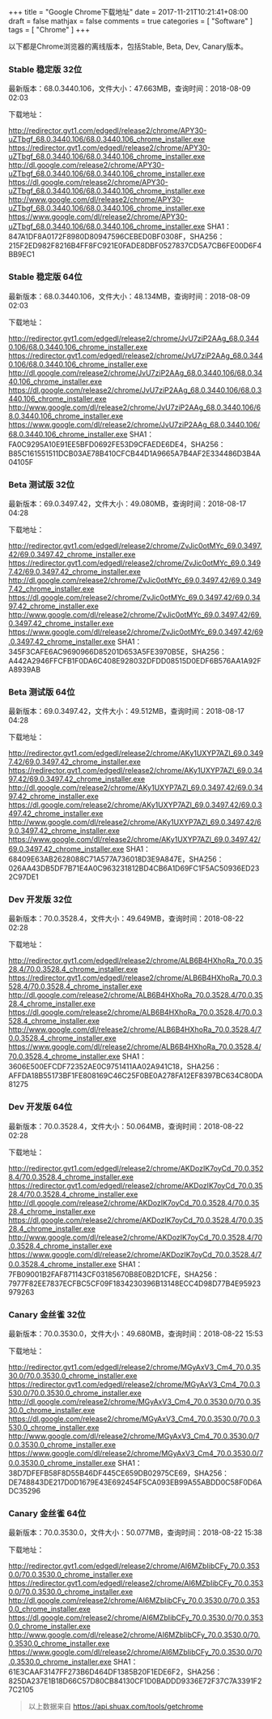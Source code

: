 +++
title = "Google Chrome下载地址"
date = 2017-11-21T10:21:41+08:00
draft = false
mathjax = false
comments = true
categories = [ "Software" ]
tags = [ "Chrome" ]
+++

以下都是Chrome浏览器的离线版本，包括Stable, Beta, Dev, Canary版本。

<!--more-->

### Stable 稳定版 32位
最新版本：68.0.3440.106，文件大小：47.663MB，查询时间：2018-08-09 02:03

下载地址：

http://redirector.gvt1.com/edgedl/release2/chrome/APY30-uZTbgf_68.0.3440.106/68.0.3440.106_chrome_installer.exe
https://redirector.gvt1.com/edgedl/release2/chrome/APY30-uZTbgf_68.0.3440.106/68.0.3440.106_chrome_installer.exe
http://dl.google.com/release2/chrome/APY30-uZTbgf_68.0.3440.106/68.0.3440.106_chrome_installer.exe
https://dl.google.com/release2/chrome/APY30-uZTbgf_68.0.3440.106/68.0.3440.106_chrome_installer.exe
http://www.google.com/dl/release2/chrome/APY30-uZTbgf_68.0.3440.106/68.0.3440.106_chrome_installer.exe
https://www.google.com/dl/release2/chrome/APY30-uZTbgf_68.0.3440.106/68.0.3440.106_chrome_installer.exe
SHA1：847A1DF8A0172F8980D80947596CEBED0BF0308F，SHA256：215F2ED982F8216B4FF8FC921E0FADE8DBF0527837CD5A7CB6FE00D6F4BB9EC1

### Stable 稳定版 64位
最新版本：68.0.3440.106，文件大小：48.134MB，查询时间：2018-08-09 02:03

下载地址：

http://redirector.gvt1.com/edgedl/release2/chrome/JvU7ziP2AAg_68.0.3440.106/68.0.3440.106_chrome_installer.exe
https://redirector.gvt1.com/edgedl/release2/chrome/JvU7ziP2AAg_68.0.3440.106/68.0.3440.106_chrome_installer.exe
http://dl.google.com/release2/chrome/JvU7ziP2AAg_68.0.3440.106/68.0.3440.106_chrome_installer.exe
https://dl.google.com/release2/chrome/JvU7ziP2AAg_68.0.3440.106/68.0.3440.106_chrome_installer.exe
http://www.google.com/dl/release2/chrome/JvU7ziP2AAg_68.0.3440.106/68.0.3440.106_chrome_installer.exe
https://www.google.com/dl/release2/chrome/JvU7ziP2AAg_68.0.3440.106/68.0.3440.106_chrome_installer.exe
SHA1：FA0C9295A10E91EE5BFD0692FE53D9CFAEDE6DE4，SHA256：B85C161551511DCB03AE78B410CFCB44D1A9665A7B4AF2E334486D3B4A04105F

### Beta 测试版 32位
最新版本：69.0.3497.42，文件大小：49.080MB，查询时间：2018-08-17 04:28

下载地址：

http://redirector.gvt1.com/edgedl/release2/chrome/ZvJic0otMYc_69.0.3497.42/69.0.3497.42_chrome_installer.exe
https://redirector.gvt1.com/edgedl/release2/chrome/ZvJic0otMYc_69.0.3497.42/69.0.3497.42_chrome_installer.exe
http://dl.google.com/release2/chrome/ZvJic0otMYc_69.0.3497.42/69.0.3497.42_chrome_installer.exe
https://dl.google.com/release2/chrome/ZvJic0otMYc_69.0.3497.42/69.0.3497.42_chrome_installer.exe
http://www.google.com/dl/release2/chrome/ZvJic0otMYc_69.0.3497.42/69.0.3497.42_chrome_installer.exe
https://www.google.com/dl/release2/chrome/ZvJic0otMYc_69.0.3497.42/69.0.3497.42_chrome_installer.exe
SHA1：345F3CAFE6AC9690966D85201D653A5FE3970B5E，SHA256：A442A2946FFCFB1F0DA6C408E928032DFDD08515D0EDF6B576AA1A92FA8939AB

### Beta 测试版 64位
最新版本：69.0.3497.42，文件大小：49.512MB，查询时间：2018-08-17 04:28

下载地址：

http://redirector.gvt1.com/edgedl/release2/chrome/AKy1UXYP7AZl_69.0.3497.42/69.0.3497.42_chrome_installer.exe
https://redirector.gvt1.com/edgedl/release2/chrome/AKy1UXYP7AZl_69.0.3497.42/69.0.3497.42_chrome_installer.exe
http://dl.google.com/release2/chrome/AKy1UXYP7AZl_69.0.3497.42/69.0.3497.42_chrome_installer.exe
https://dl.google.com/release2/chrome/AKy1UXYP7AZl_69.0.3497.42/69.0.3497.42_chrome_installer.exe
http://www.google.com/dl/release2/chrome/AKy1UXYP7AZl_69.0.3497.42/69.0.3497.42_chrome_installer.exe
https://www.google.com/dl/release2/chrome/AKy1UXYP7AZl_69.0.3497.42/69.0.3497.42_chrome_installer.exe
SHA1：68409E63AB2628088C71A577A736018D3E9A847E，SHA256：026AA43DB5DF7B71E4A0C963231812BD4CB6A1D69FC1F5AC50936ED232C97DE1

### Dev 开发版 32位
最新版本：70.0.3528.4，文件大小：49.649MB，查询时间：2018-08-22 02:28

下载地址：

http://redirector.gvt1.com/edgedl/release2/chrome/ALB6B4HXhoRa_70.0.3528.4/70.0.3528.4_chrome_installer.exe
https://redirector.gvt1.com/edgedl/release2/chrome/ALB6B4HXhoRa_70.0.3528.4/70.0.3528.4_chrome_installer.exe
http://dl.google.com/release2/chrome/ALB6B4HXhoRa_70.0.3528.4/70.0.3528.4_chrome_installer.exe
https://dl.google.com/release2/chrome/ALB6B4HXhoRa_70.0.3528.4/70.0.3528.4_chrome_installer.exe
http://www.google.com/dl/release2/chrome/ALB6B4HXhoRa_70.0.3528.4/70.0.3528.4_chrome_installer.exe
https://www.google.com/dl/release2/chrome/ALB6B4HXhoRa_70.0.3528.4/70.0.3528.4_chrome_installer.exe
SHA1：3606E500EFCDF72352AE0C9751411AA02A941C18，SHA256：AFFDA18B55173BF1FE808169C46C25F0BE0A278FA12EF8397BC634C80DA81275

### Dev 开发版 64位
最新版本：70.0.3528.4，文件大小：50.064MB，查询时间：2018-08-22 02:28

下载地址：

http://redirector.gvt1.com/edgedl/release2/chrome/AKDozIK7oyCd_70.0.3528.4/70.0.3528.4_chrome_installer.exe
https://redirector.gvt1.com/edgedl/release2/chrome/AKDozIK7oyCd_70.0.3528.4/70.0.3528.4_chrome_installer.exe
http://dl.google.com/release2/chrome/AKDozIK7oyCd_70.0.3528.4/70.0.3528.4_chrome_installer.exe
https://dl.google.com/release2/chrome/AKDozIK7oyCd_70.0.3528.4/70.0.3528.4_chrome_installer.exe
http://www.google.com/dl/release2/chrome/AKDozIK7oyCd_70.0.3528.4/70.0.3528.4_chrome_installer.exe
https://www.google.com/dl/release2/chrome/AKDozIK7oyCd_70.0.3528.4/70.0.3528.4_chrome_installer.exe
SHA1：7FB09001B2FAF871143CF03185670B8E0B2D1CFE，SHA256：7977F82EE7837ECFBC5CF09F1834230396B13148ECC4D98D77B4E95923979263

### Canary 金丝雀 32位
最新版本：70.0.3530.0，文件大小：49.680MB，查询时间：2018-08-22 15:53

下载地址：

http://redirector.gvt1.com/edgedl/release2/chrome/MGyAxV3_Cm4_70.0.3530.0/70.0.3530.0_chrome_installer.exe
https://redirector.gvt1.com/edgedl/release2/chrome/MGyAxV3_Cm4_70.0.3530.0/70.0.3530.0_chrome_installer.exe
http://dl.google.com/release2/chrome/MGyAxV3_Cm4_70.0.3530.0/70.0.3530.0_chrome_installer.exe
https://dl.google.com/release2/chrome/MGyAxV3_Cm4_70.0.3530.0/70.0.3530.0_chrome_installer.exe
http://www.google.com/dl/release2/chrome/MGyAxV3_Cm4_70.0.3530.0/70.0.3530.0_chrome_installer.exe
https://www.google.com/dl/release2/chrome/MGyAxV3_Cm4_70.0.3530.0/70.0.3530.0_chrome_installer.exe
SHA1：38D7DFEFB58F8D55B46DF445CE659DB02975CE69，SHA256：DE748843DE217D0D1679E43E692454F5CA093EB99A55ABDD0C58F0D6ADC35296

### Canary 金丝雀 64位
最新版本：70.0.3530.0，文件大小：50.077MB，查询时间：2018-08-22 15:38

下载地址：

http://redirector.gvt1.com/edgedl/release2/chrome/AI6MZbIibCFy_70.0.3530.0/70.0.3530.0_chrome_installer.exe
https://redirector.gvt1.com/edgedl/release2/chrome/AI6MZbIibCFy_70.0.3530.0/70.0.3530.0_chrome_installer.exe
http://dl.google.com/release2/chrome/AI6MZbIibCFy_70.0.3530.0/70.0.3530.0_chrome_installer.exe
https://dl.google.com/release2/chrome/AI6MZbIibCFy_70.0.3530.0/70.0.3530.0_chrome_installer.exe
http://www.google.com/dl/release2/chrome/AI6MZbIibCFy_70.0.3530.0/70.0.3530.0_chrome_installer.exe
https://www.google.com/dl/release2/chrome/AI6MZbIibCFy_70.0.3530.0/70.0.3530.0_chrome_installer.exe
SHA1：61E3CAAF3147FF273B6D464DF1385B20F1EDE6F2，SHA256：825DA237E1B18D66C57D80CB84130CF1D0BADDD9336E72F37C7A3391F27C2105

> 以上数据来自 https://api.shuax.com/tools/getchrome

